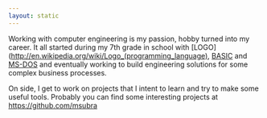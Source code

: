 ```yaml
---
layout: static
---
```


Working with computer engineering is my passion, hobby turned into my career. It all started during my 7th grade in school with [LOGO](http://en.wikipedia.org/wiki/Logo_(programming_language), [BASIC](http://en.wikipedia.org/wiki/BASIC "BASIC") and [MS-DOS](http://en.wikipedia.org/wiki/MS-DOS) and eventually working to build engineering solutions for some complex business processes.

On side, I get to work on projects that I intent to learn and try to make some useful tools. Probably you can find some interesting projects at <a href="https://github.com/msubra">https://github.com/msubra</a>
